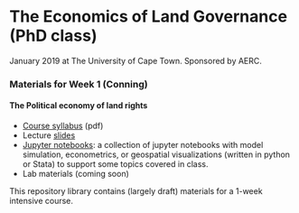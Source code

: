 # The Economics of Land Governance (PhD class)
January 2019 at The University of Cape Town. Sponsored by AERC. 

### Materials for Week 1 (Conning)
#### The Political economy of land rights

- [Course syllabus](https://drive.google.com/open?id=1gd2TJE47w93k3npwgA_MeQkR5Ner90FO) (pdf)
- Lecture [slides](https://drive.google.com/open?id=1VdFQXnQTumZZRuddbCYT-UlToXmJRLdl)  
- [Jupyter notebooks](notebooks/): a collection of jupyter notebooks with model simulation, econometrics, or geospatial visualizations (written in python or Stata) to support some topics covered in class. 
- Lab materials (coming soon)

This repository library contains (largely draft) materials for a 1-week intensive course.  
